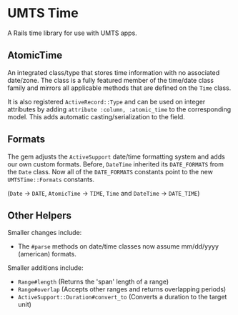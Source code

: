 UMTS Time
=========

A Rails time library for use with UMTS apps.

AtomicTime
----------

An integrated class/type that stores time information with no associated 
date/zone. The class is a fully featured member of the time/date class family
and mirrors all applicable methods that are defined on the `Time` class.

It is also registered `ActiveRecord::Type` and can be used on integer attributes
by adding `attribute :column, :atomic_time` to the corresponding model.
This adds automatic casting/serialization to the field.

Formats
-------

The gem adjusts the `ActiveSupport` date/time formatting system and adds
our own custom formats. Before, `DateTime` inherited its `DATE_FORMATS` from
the `Date` class. Now all of the `DATE_FORMATS` constants point to the new
`UMTSTime::Formats` constants.

(`Date` -> `DATE`, `AtomicTime` -> `TIME`, `Time` and `DateTime` -> `DATE_TIME`)

Other Helpers
-------------

Smaller changes include:

- The `#parse` methods on date/time classes now assume mm/dd/yyyy (american) formats.

Smaller additions include:

- `Range#length` (Returns the 'span' length of a range)
- `Range#overlap` (Accepts other ranges and returns overlapping periods)
- `ActiveSupport::Duration#convert_to` (Converts a duration to the target unit)
